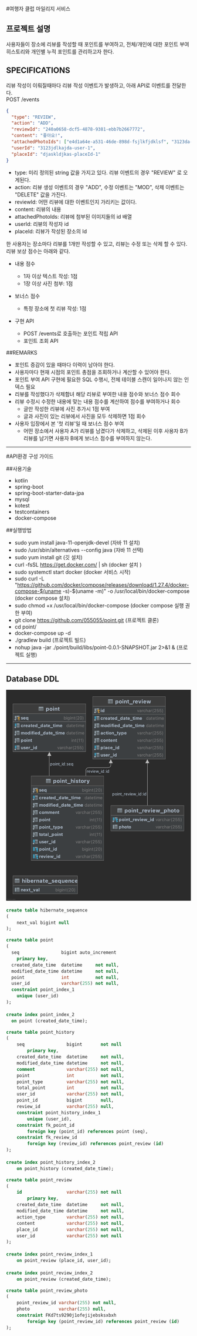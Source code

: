 #여행자 클럽 마일리지 서비스 
## 프로젝트 설명
사용자들이 장소에 리뷰를 작성할 때 포인트를 부여하고, 전체/개인에 대한 포인트 부여 히스토리와 개인별 누적 포인트를 관리하고자 한다.

## SPECIFICATIONS
리뷰 작성이 이뤄질때마다 리뷰 작성 이벤트가 발생하고, 아래 API로 이벤트를 전달한다.  
POST /events  
~~~json
{
  "type": "REVIEW",
  "action": "ADD",
  "reviewId": "240a0658-dcf5-4878-9381-ebb7b2667772",
  "content": "좋아요!",
  "attachedPhotoIds": ["e4d1a64e-a531-46de-898d-fsjlkfjdklsf", "3123da-djasldjasl-dqsdd"],
  "userId": "3123jdlkajda-user-1",
  "placeId": "djaskldjkas-placeId-1"
}
~~~

* type: 미리 정의된 string 값을 가지고 있다. 리뷰 이벤트의 경우 "REVIEW" 로 오게된다.
* action: 리뷰 생성 이벤트의 경우 "ADD", 수정 이벤트는 "MOD", 삭제 이벤트는 "DELETE" 값을 가진다.
* reviewId: 어떤 리뷰에 대한 이벤트인지 가리키는 값이다.
* content: 리뷰의 내용
* attachedPhotoIds: 리뷰에 첨부된 이미지들의 id 배열
* userId: 리뷰의 작성자 id
* placeId: 리뷰가 작성된 장소의 Id

한 사용자는 장소마다 리뷰를 1개만 작성할 수 있고, 리뷰는 수정 또는 삭제 할 수 있다. 리뷰 보상 점수는 아래와 같다.
* 내용 점수
  * 1자 이상 텍스트 작성: 1점
  * 1장 이상 사진 첨부: 1점
* 보너스 점수
  * 특정 장소에 첫 리뷰 작성: 1점
  

* 구현 API
  * POST /events로 호출하는 포인트 적립 API
  * 포인트 조회 API

##REMARKS
* 포인트 증감이 있을 때마다 이력이 남아야 한다.
* 사용자마다 현재 시점의 포인트 총점을 조회하거나 계산할 수 있어야 한다.
* 포인트 부여 API 구현에 필요한 SQL 수행시, 전체 테이블 스캔이 일어나지 않는 인덱스 필요
* 리뷰를 작성했다가 삭제함녀 해당 리뷰로 부여한 내용 점수와 보너스 점수 회수
* 리뷰 수정시 수정한 내용에 맞는 내용 점수를 계산하여 점수를 부여하거나 회수
  * 글만 작성한 리뷰에 사진 추가시 1점 부여
  * 글과 사진이 있는 리뷰에서 사진을 모두 삭제하면 1점 회수
* 사용자 입장에서 본 '첫 리뷰'일 때 보너스 점수 부여
  * 어떤 장소에서 사용자 A가 리뷰를 남겼다가 삭제하고, 삭제된 이후 사용자 B가 리뷰를 남기면 사용자 B에게 보너스 점수를 부여하지 않는다.

---
#API환경 구성 가이드

##사용기술
* kotlin
* spring-boot 
* spring-boot-starter-data-jpa
* mysql
* kotest
* testcontainers
* docker-compose

##실행방법
* sudo yum install java-11-openjdk-devel (자바 11 설치)
* sudo /usr/sbin/alternatives --config java (자바 11 선택)
* sudo yum install git (깃 설치)
* curl -fsSL https://get.docker.com/ | sh (docker 설치 )
* sudo systemctl start docker (docker 서비스 시작)
* sudo curl -L "https://github.com/docker/compose/releases/download/1.27.4/docker-compose-$(uname -s)-$(uname -m)" -o /usr/local/bin/docker-compose (docker compose 설치)
* sudo chmod +x /usr/local/bin/docker-compose (docker compose 실행 권한 부여)
* git clone https://github.com/055055/point.git (프로젝트 클론)
* cd point/
* docker-compose up -d
* ./gradlew build (프로젝트 빌드)
* nohup java -jar ./point/build/libs/point-0.0.1-SNAPSHOT.jar 2>&1 & (프로젝트 실행)

---
## Database DDL
![travel-point ERD](./travel-point-db.png)


```sql
create table hibernate_sequence
(
    next_val bigint null
);
```
```sql
create table point
(
  seq                bigint auto_increment
    primary key,
  created_date_time  datetime     not null,
  modified_date_time datetime     not null,
  point              int          not null,
  user_id            varchar(255) not null,
  constraint point_index_1
    unique (user_id)
);

create index point_index_2
  on point (created_date_time);
```

```sql
create table point_history
(
    seq                bigint       not null
        primary key,
    created_date_time  datetime     not null,
    modified_date_time datetime     not null,
    comment            varchar(255) not null,
    point              int          not null,
    point_type         varchar(255) not null,
    total_point        int          not null,
    user_id            varchar(255) not null,
    point_id           bigint       null,
    review_id          varchar(255) null,
    constraint point_history_index_1
        unique (user_id),
    constraint fk_point_id
        foreign key (point_id) references point (seq),
    constraint fk_review_id
        foreign key (review_id) references point_review (id)
);

create index point_history_index_2
    on point_history (created_date_time);

```

```sql
create table point_review
(
    id                 varchar(255) not null
        primary key,
    created_date_time  datetime     not null,
    modified_date_time datetime     not null,
    action_type        varchar(255) not null,
    content            varchar(255) not null,
    place_id           varchar(255) not null,
    user_id            varchar(255) not null
);

create index point_review_index_1
    on point_review (place_id, user_id);

create index point_review_index_2
    on point_review (created_date_time);
```

```sql
create table point_review_photo
(
    point_review_id varchar(255) not null,
    photo           varchar(255) null,
    constraint FKd7ts9290j1ofejijebsksxbxh
        foreign key (point_review_id) references point_review (id)
);
```
